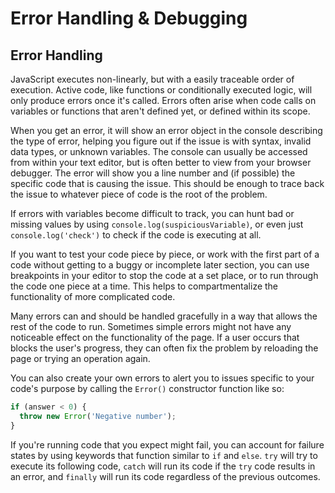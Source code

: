 # Error Handling & Debugging

## Error Handling

JavaScript executes non-linearly, but with a easily traceable order of execution. Active code, like functions or conditionally executed logic, will only produce errors once it's called. Errors often arise when code calls on variables or functions that aren't defined yet, or defined within its scope.

When you get an error, it will show an error object in the console describing the type of error, helping you figure out if the issue is with syntax, invalid data types, or unknown variables. The console can usually be accessed from within your text editor, but is often better to view from your browser debugger. The error will show you a line number and (if possible) the specific code that is causing the issue. This should be enough to trace back the issue to whatever piece of code is the root of the problem.

If errors with variables become difficult to track, you can hunt bad or missing values by using `console.log(suspiciousVariable)`, or even just `console.log('check')` to check if the code is executing at all.

If you want to test your code piece by piece, or work with the first part of a code without getting to a buggy or incomplete later section, you can use breakpoints in your editor to stop the code at a set place, or to run through the code one piece at a time. This helps to compartmentalize the functionality of more complicated code.

Many errors can and should be handled gracefully in a way that allows the rest of the code to run. Sometimes simple errors might not have any noticeable effect on the functionality of the page. If a user occurs that blocks the user's progress, they can often fix the problem by reloading the page or trying an operation again.

You can also create your own errors to alert you to issues specific to your code's purpose by calling the `Error()` constructor function like so:

```js
if (answer < 0) {
  throw new Error('Negative number');
}
```

If you're running code that you expect might fail, you can account for failure states by using keywords that function similar to `if` and `else`. `try` will try to execute its following code, `catch` will run its code if the `try` code results in an error, and `finally` will run its code regardless of the previous outcomes.